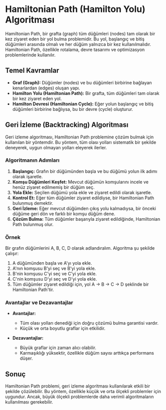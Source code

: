 # Hamiltonian Path (Hamilton Yolu) Algoritması

Hamiltonian Path, bir grafta (graph) tüm düğümleri (nodes) tam olarak bir kez ziyaret eden bir yol bulma problemidir. Bu yol, başlangıç ve bitiş düğümleri arasında olmalı ve her düğüm yalnızca bir kez kullanılmalıdır. Hamiltonian Path, özellikle rotalama, devre tasarımı ve optimizasyon problemlerinde kullanılır.

## Temel Kavramlar

- **Graf (Graph):** Düğümler (nodes) ve bu düğümleri birbirine bağlayan kenarlardan (edges) oluşan yapı.
- **Hamilton Yolu (Hamiltonian Path):** Bir grafta, tüm düğümleri tam olarak bir kez ziyaret eden yol.
- **Hamilton Devresi (Hamiltonian Cycle):** Eğer yolun başlangıç ve bitiş düğümleri birbirine bağlıysa, bu bir devre (cycle) oluşturur.

## Geri İzleme (Backtracking) Algoritması

Geri izleme algoritması, Hamiltonian Path problemine çözüm bulmak için kullanılan bir yöntemdir. Bu yöntem, tüm olası yolları sistematik bir şekilde deneyerek, uygun olmayan yolları eleyerek ilerler.

### Algoritmanın Adımları

1. **Başlangıç:** Grafın bir düğümünden başla ve bu düğümü yolun ilk adımı olarak işaretle.
2. **Komşu Düğümleri Keşfet:** Mevcut düğümün komşularını incele ve henüz ziyaret edilmemiş bir düğüm seç.
3. **Yola Ekle:** Seçilen düğümü yola ekle ve ziyaret edildi olarak işaretle.
4. **Kontrol Et:** Eğer tüm düğümler ziyaret edildiyse, bir Hamiltonian Path bulunmuş demektir.
5. **Geri İzleme:** Eğer mevcut düğümden çıkış yolu kalmadıysa, bir önceki düğüme geri dön ve farklı bir komşu düğüm dene.
6. **Çözüm Bulma:** Tüm düğümler başarıyla ziyaret edildiğinde, Hamiltonian Path bulunmuş olur.

### Örnek

Bir grafın düğümlerini A, B, C, D olarak adlandıralım. Algoritma şu şekilde çalışır:

1. A düğümünden başla ve A'yı yola ekle.
2. A'nın komşusu B'yi seç ve B'yi yola ekle.
3. B'nin komşusu C'yi seç ve C'yi yola ekle.
4. C'nin komşusu D'yi seç ve D'yi yola ekle.
5. Tüm düğümler ziyaret edildiği için, yol A -> B -> C -> D şeklinde bir Hamiltonian Path'tir.

### Avantajlar ve Dezavantajlar

- **Avantajlar:**
  - Tüm olası yolları denediği için doğru çözümü bulma garantisi vardır.
  - Küçük ve orta boyutlu graflar için etkilidir.

- **Dezavantajlar:**
  - Büyük graflar için zaman alıcı olabilir.
  - Karmaşıklığı yüksektir, özellikle düğüm sayısı arttıkça performans düşer.

## Sonuç

Hamiltonian Path problemi, geri izleme algoritması kullanılarak etkili bir şekilde çözülebilir. Bu yöntem, özellikle küçük ve orta ölçekli problemler için uygundur. Ancak, büyük ölçekli problemlerde daha verimli algoritmaların kullanılması gerekebilir.
